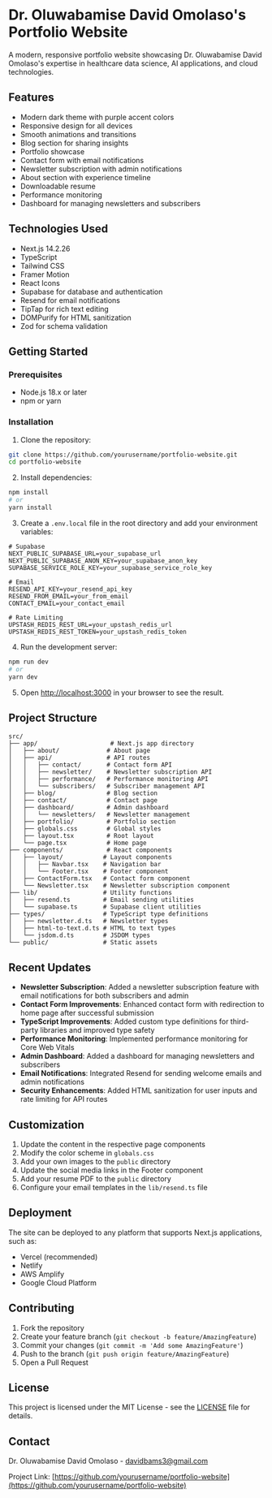 # Dr. Oluwabamise David Omolaso's Portfolio Website

A modern, responsive portfolio website showcasing Dr. Oluwabamise David Omolaso's expertise in healthcare data science, AI applications, and cloud technologies.

## Features

- Modern dark theme with purple accent colors
- Responsive design for all devices
- Smooth animations and transitions
- Blog section for sharing insights
- Portfolio showcase
- Contact form with email notifications
- Newsletter subscription with admin notifications
- About section with experience timeline
- Downloadable resume
- Performance monitoring
- Dashboard for managing newsletters and subscribers

## Technologies Used

- Next.js 14.2.26
- TypeScript
- Tailwind CSS
- Framer Motion
- React Icons
- Supabase for database and authentication
- Resend for email notifications
- TipTap for rich text editing
- DOMPurify for HTML sanitization
- Zod for schema validation

## Getting Started

### Prerequisites

- Node.js 18.x or later
- npm or yarn

### Installation

1. Clone the repository:

```bash
git clone https://github.com/yourusername/portfolio-website.git
cd portfolio-website
```

2. Install dependencies:

```bash
npm install
# or
yarn install
```

3. Create a `.env.local` file in the root directory and add your environment variables:

```env
# Supabase
NEXT_PUBLIC_SUPABASE_URL=your_supabase_url
NEXT_PUBLIC_SUPABASE_ANON_KEY=your_supabase_anon_key
SUPABASE_SERVICE_ROLE_KEY=your_supabase_service_role_key

# Email
RESEND_API_KEY=your_resend_api_key
RESEND_FROM_EMAIL=your_from_email
CONTACT_EMAIL=your_contact_email

# Rate Limiting
UPSTASH_REDIS_REST_URL=your_upstash_redis_url
UPSTASH_REDIS_REST_TOKEN=your_upstash_redis_token
```

4. Run the development server:

```bash
npm run dev
# or
yarn dev
```

5. Open [http://localhost:3000](http://localhost:3000) in your browser to see the result.

## Project Structure

```
src/
├── app/                    # Next.js app directory
│   ├── about/             # About page
│   ├── api/               # API routes
│   │   ├── contact/       # Contact form API
│   │   ├── newsletter/    # Newsletter subscription API
│   │   ├── performance/   # Performance monitoring API
│   │   └── subscribers/   # Subscriber management API
│   ├── blog/              # Blog section
│   ├── contact/           # Contact page
│   ├── dashboard/         # Admin dashboard
│   │   └── newsletters/   # Newsletter management
│   ├── portfolio/         # Portfolio section
│   ├── globals.css        # Global styles
│   ├── layout.tsx         # Root layout
│   └── page.tsx           # Home page
├── components/            # React components
│   ├── layout/           # Layout components
│   │   ├── Navbar.tsx    # Navigation bar
│   │   └── Footer.tsx    # Footer component
│   ├── ContactForm.tsx   # Contact form component
│   └── Newsletter.tsx    # Newsletter subscription component
├── lib/                  # Utility functions
│   ├── resend.ts         # Email sending utilities
│   └── supabase.ts       # Supabase client utilities
├── types/                # TypeScript type definitions
│   ├── newsletter.d.ts   # Newsletter types
│   ├── html-to-text.d.ts # HTML to text types
│   └── jsdom.d.ts        # JSDOM types
└── public/               # Static assets
```

## Recent Updates

- **Newsletter Subscription**: Added a newsletter subscription feature with email notifications for both subscribers and admin
- **Contact Form Improvements**: Enhanced contact form with redirection to home page after successful submission
- **TypeScript Improvements**: Added custom type definitions for third-party libraries and improved type safety
- **Performance Monitoring**: Implemented performance monitoring for Core Web Vitals
- **Admin Dashboard**: Added a dashboard for managing newsletters and subscribers
- **Email Notifications**: Integrated Resend for sending welcome emails and admin notifications
- **Security Enhancements**: Added HTML sanitization for user inputs and rate limiting for API routes

## Customization

1. Update the content in the respective page components
2. Modify the color scheme in `globals.css`
3. Add your own images to the `public` directory
4. Update the social media links in the Footer component
5. Add your resume PDF to the `public` directory
6. Configure your email templates in the `lib/resend.ts` file

## Deployment

The site can be deployed to any platform that supports Next.js applications, such as:

- Vercel (recommended)
- Netlify
- AWS Amplify
- Google Cloud Platform

## Contributing

1. Fork the repository
2. Create your feature branch (`git checkout -b feature/AmazingFeature`)
3. Commit your changes (`git commit -m 'Add some AmazingFeature'`)
4. Push to the branch (`git push origin feature/AmazingFeature`)
5. Open a Pull Request

## License

This project is licensed under the MIT License - see the [LICENSE](LICENSE) file for details.

## Contact

Dr. Oluwabamise David Omolaso - [davidbams3@gmail.com](mailto:davidbams3@gmail.com)

Project Link: [https://github.com/yourusername/portfolio-website](https://github.com/yourusername/portfolio-website)
